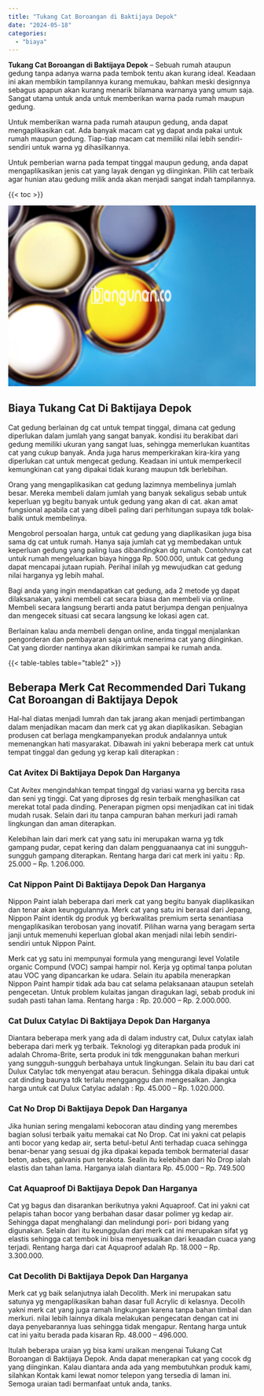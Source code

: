 ```yaml
---
title: "Tukang Cat Boroangan di Baktijaya Depok"
date: "2024-05-18"
categories: 
  - "biaya"
---
```


**Tukang Cat Boroangan di Baktijaya Depok** – Sebuah rumah ataupun gedung tanpa adanya warna pada tembok tentu akan kurang ideal. Keadaan ini akan membikin tampilannya kurang memukau, bahkan meski designnya sebagus apapun akan kurang menarik bilamana warnanya yang umum saja. Sangat utama untuk anda untuk memberikan warna pada rumah maupun gedung.

Untuk memberikan warna pada rumah ataupun gedung, anda dapat mengaplikasikan cat. Ada banyak macam cat yg dapat anda pakai untuk rumah maupun gedung. Tiap-tiap macam cat memiliki nilai lebih sendiri-sendiri untuk warna yg dihasilkannya.

Untuk pemberian warna pada tempat tinggal maupun gedung, anda dapat mengaplikasikan jenis cat yang layak dengan yg diinginkan. Pilih cat terbaik agar hunian atau gedung milik anda akan menjadi sangat indah tampilannya.

{{< toc >}}

![Tukang Cat Boroangan di Baktijaya Depok](/images/jasa-cat-murah37.png)

## Biaya Tukang Cat Di Baktijaya Depok

Cat gedung berlainan dg cat untuk tempat tinggal, dimana cat gedung diperlukan dalam jumlah yang sangat banyak. kondisi itu berakibat dari gedung memiliki ukuran yang sangat luas, sehingga memerlukan kuantitas cat yang cukup banyak. Anda juga harus memperkirakan kira-kira yang diperlukan cat untuk mengecat gedung. Keadaan ini untuk memperkecil kemungkinan cat yang dipakai tidak kurang maupun tdk berlebihan.

Orang yang mengaplikasikan cat gedung lazimnya membelinya jumlah besar. Mereka membeli dalam jumlah yang banyak sekaligus sebab untuk keperluan yg begitu banyak untuk gedung yang akan di cat. akan amat fungsional apabila cat yang dibeli paling dari perhitungan supaya tdk bolak-balik untuk membelinya.

Mengobrol persoalan harga, untuk cat gedung yang diaplikasikan juga bisa sama dg cat untuk rumah. Hanya saja jumlah cat yg membedakan untuk keperluan gedung yang paling luas dibandingkan dg rumah. Contohnya cat untuk rumah mengeluarkan biaya hingga Rp. 500.000, untuk cat gedung dapat mencapai jutaan rupiah. Perihal inilah yg mewujudkan cat gedung nilai harganya yg lebih mahal.

Bagi anda yang ingin mendapatkan cat gedung, ada 2 metode yg dapat dilaksanakan, yakni membeli cat secara biasa dan membeli via online. Membeli secara langsung berarti anda patut berjumpa dengan penjualnya dan mengecek situasi cat secara langsung ke lokasi agen cat.

Berlainan kalau anda membeli dengan online, anda tinggal menjalankan pengorderan dan pembayaran saja untuk menerima cat yang diinginkan. Cat yang diorder nantinya akan dikirimkan sampai ke rumah anda.

{{< table-tables table="table2" >}}

## Beberapa Merk Cat Recommended Dari Tukang Cat Boroangan di Baktijaya Depok

Hal-hal diatas menjadi lumrah dan tak jarang akan menjadi pertimbangan dalam menjadikan macam dan merk cat yg akan diaplikasikan. Sebagian produsen cat berlaga mengkampanyekan produk andalannya untuk memenangkan hati masyarakat. Dibawah ini yakni beberapa merk cat untuk tempat tinggal dan gedung yg kerap kali diterapkan :

### Cat Avitex Di Baktijaya Depok Dan Harganya

Cat Avitex mengindahkan tempat tinggal dg variasi warna yg bercita rasa dan seni yg tinggi. Cat yang diproses dg resin terbaik menghasilkan cat merekat total pada dinding. Penerapan pigmen opsi menjadikan cat ini tidak mudah rusak. Selain dari itu tanpa campuran bahan merkuri jadi ramah lingkungan dan aman diterapkan.

Kelebihan lain dari merk cat yang satu ini merupakan warna yg tdk gampang pudar, cepat kering dan dalam pengguanaanya cat ini sungguh-sungguh gampang diterapkan. Rentang harga dari cat merk ini yaitu : Rp. 25.000 – Rp. 1.206.000.

### Cat Nippon Paint Di Baktijaya Depok Dan Harganya

Nippon Paint ialah beberapa dari merk cat yang begitu banyak diaplikasikan dan tenar akan keunggulannya. Merk cat yang satu ini berasal dari Jepang, Nippon Paint identik dg produk yg berkwalitas premium serta senantiasa mengaplikasikan terobosan yang inovatif. Pilihan warna yang beragam serta janji untuk memenuhi keperluan global akan menjadi nilai lebih sendiri-sendiri untuk Nippon Paint.

Merk cat yg satu ini mempunyai formula yang mengurangi level Volatile organic Compund (VOC) sampai hampir nol. Kerja yg optimal tanpa polutan atau VOC yang dipancarkan ke udara. Selain itu apabila menerapkan Nippon Paint hampir tidak ada bau cat selama pelaksanaan ataupun setelah pengecetan. Untuk problem kulaitas jangan diragukan lagi, sebab produk ini sudah pasti tahan lama. Rentang harga : Rp. 20.000 – Rp. 2.000.000.

### Cat Dulux Catylac Di Baktijaya Depok Dan Harganya

Diantara beberapa merk yang ada di dalam industry cat, Dulux catylax ialah beberapa dari merk yg terbaik. Teknologi yg diterapkan pada produk ini adalah Chroma-Brite, serta produk ini tdk menggunakan bahan merkuri yang sungguh-sungguh berbahaya untuk lingkungan. Selain itu bau dari cat Dulux Catylac tdk menyengat atau beracun. Sehingga dikala dipakai untuk cat dinding baunya tdk terlalu mengganggu dan mengesalkan. Jangka harga untuk cat Dulux Catylac adalah : Rp. 45.000 – Rp. 1.020.000.

### Cat No Drop Di Baktijaya Depok Dan Harganya

Jika hunian sering mengalami kebocoran atau dinding yang merembes bagian solusi terbaik yaitu memakai cat No Drop. Cat ini yakni cat pelapis anti bocor yang kedap air, serta betul-betul Anti terhadap cuaca sehingga benar-benar yang sesuai dg jika dipakai kepada tembok bermaterial dasar beton, asbes, galvanis pun terakota. Sealin itu kelebihan dari No Drop ialah elastis dan tahan lama. Harganya ialah diantara Rp. 45.000 – Rp. 749.500

### Cat Aquaproof Di Baktijaya Depok Dan Harganya

Cat yg bagus dan disarankan berikutnya yakni Aquaproof. Cat ini yakni cat pelapis tahan bocor yang berbahan dasar dasar polimer yg kedap air. Sehingga dapat menghalangi dan melindungi pori- pori bidang yang digunakan. Selain dari itu keunggulan dari merk cat ini merupakan sifat yg elastis sehingga cat tembok ini bisa menyesuaikan dari keaadan cuaca yang terjadi. Rentang harga dari cat Aquaproof adalah Rp. 18.000 – Rp. 3.300.000.

### Cat Decolith Di Baktijaya Depok Dan Harganya

Merk cat yg baik selanjutnya ialah Decolith. Merk ini merupakan satu satunya yg mengaplikasikan bahan dasar full Acrylic di kelasnya. Decolih yakni merk cat yang juga ramah lingkungan karena tanpa bahan timbal dan merkuri. nilai lebih lainnya dikala melakukan pengecatan dengan cat ini daya penyebarannya luas sehingga tidak mengapur. Rentang harga untuk cat ini yaitu berada pada kisaran Rp. 48.000 – 496.000.

Itulah beberapa uraian yg bisa kami uraikan mengenai Tukang Cat Boroangan di Baktijaya Depok. Anda dapat menerapkan cat yang cocok dg yang diinginkan. Kalau diantara anda ada yang membutuhkan produk kami, silahkan Kontak kami lewat nomor telepon yang tersedia di laman ini. Semoga uraian tadi bermanfaat untuk anda, tanks.
